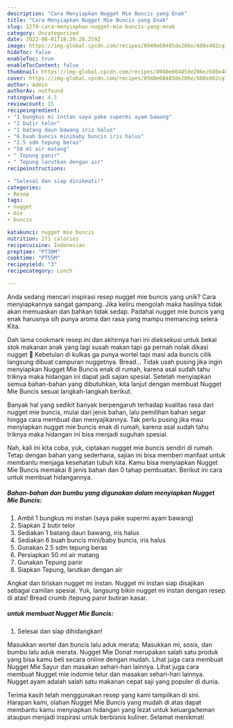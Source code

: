 ```yaml
---
description: "Cara Menyiapkan Nugget Mie Buncis yang Enak"
title: "Cara Menyiapkan Nugget Mie Buncis yang Enak"
slug: 1279-cara-menyiapkan-nugget-mie-buncis-yang-enak
category: Uncategorized
date: 2022-06-01T18:39:20.259Z
image: https://img-global.cpcdn.com/recipes/8940e60485de206e/680x482cq70/nugget-mie-buncis-foto-resep-utama.jpg
hideToc: false
enableToc: true
enableTocContent: false
thumbnail: https://img-global.cpcdn.com/recipes/8940e60485de206e/680x482cq70/nugget-mie-buncis-foto-resep-utama.jpg
cover: https://img-global.cpcdn.com/recipes/8940e60485de206e/680x482cq70/nugget-mie-buncis-foto-resep-utama.jpg
author: Admin
authorAv: notfound
ratingvalue: 4.1
reviewcount: 15
recipeingredient:
- "1 bungkus mi instan saya pake supermi ayam bawang"
- "2 butir telor"
- "1 batang daun bawang iris halus"
- "6 buah buncis minibaby buncis iris halus"
- "2.5 sdm tepung beras"
- "50 ml air matang"
- " Tepung panir"
- " Tepung larutkan dengan air"
recipeinstructions:

- "Selesai dan siap dinikmati!"
categories:
- Resep
tags:
- nugget
- mie
- buncis

katakunci: nugget mie buncis 
nutrition: 271 calories
recipecuisine: Indonesian
preptime: "PT30M"
cooktime: "PT55M"
recipeyield: "3"
recipecategory: Lunch

---
```





Anda sedang mencari inspirasi resep nugget mie buncis yang unik? Cara menyiapkannya sangat gampang. Jika keliru mengolah maka hasilnya tidak akan memuaskan dan bahkan tidak sedap. Padahal nugget mie buncis yang enak harusnya sih punya aroma dan rasa yang mampu memancing selera Kita.





Dah lama cookmark resep ini dan akhirnya hari ini dieksekusi untuk bekal stok makanan anak yang lagi susah makan tapi ga pernah nolak dikasi nugget 🤭 Kebetulan di kulkas ga punya wortel tapi masi ada buncis cilik langsung dibuat campuran nuggetnya. Bread… Tidak usah pusing jika ingin menyiapkan Nugget Mie Buncis enak di rumah, karena asal sudah tahu triknya maka hidangan ini dapat jadi sajian spesial. Setelah menyiapkan semua bahan-bahan yang dibutuhkan, kita lanjut dengan membuat Nugget Mie Buncis sesuai langkah-langkah berikut.

Banyak hal yang sedikit banyak berpengaruh terhadap kualitas rasa dari nugget mie buncis, mulai dari jenis bahan, lalu pemilihan bahan segar hingga cara membuat dan menyajikannya. Tak perlu pusing jika mau menyiapkan nugget mie buncis enak di rumah, karena asal sudah tahu triknya maka hidangan ini bisa menjadi suguhan spesial.






Nah, kali ini kita coba, yuk, ciptakan nugget mie buncis sendiri di rumah. Tetap dengan bahan yang sederhana, sajian ini bisa memberi manfaat untuk membantu menjaga kesehatan tubuh kita. Kamu bisa menyiapkan Nugget Mie Buncis memakai 8 jenis bahan dan 0 tahap pembuatan. Berikut ini cara untuk membuat hidangannya.

<!--inarticleads1-->

##### Bahan-bahan dan bumbu yang digunakan dalam menyiapkan Nugget Mie Buncis:

1. Ambil 1 bungkus mi instan (saya pake supermi ayam bawang)
1. Siapkan 2 butir telor
1. Sediakan 1 batang daun bawang, iris halus
1. Sediakan 6 buah buncis mini/baby buncis, iris halus
1. Gunakan 2.5 sdm tepung beras
1. Persiapkan 50 ml air matang
1. Gunakan  Tepung panir
1. Siapkan  Tepung, larutkan dengan air


Angkat dan tiriskan nugget mi instan. Nugget mi instan siap disajikan sebagai camilan spesial. Yuk, langsung bikin nugget mi instan dengan resep di atas! Bread crumb /tepung panir butiran kasar. 

<!--inarticleads2-->

#####  untuk membuat Nugget Mie Buncis:


1. Selesai dan siap dihidangkan!

Masukkan wortel dan buncis lalu aduk merata; Masukkan mi, sosis, dan bumbu lalu aduk merata. Nugget Mie Donat merupakan salah satu produk yang bisa kamu beli secara online dengan mudah. Lihat juga cara membuat Nugget Mie Sayur dan masakan sehari-hari lainnya. Lihat juga cara membuat Nugget mie indomie telur dan masakan sehari-hari lainnya. Nugget ayam adalah salah satu makanan cepat saji yang populer di dunia. 

Terima kasih telah menggunakan resep yang kami tampilkan di sini. Harapan kami, olahan Nugget Mie Buncis yang mudah di atas dapat membantu kamu menyiapkan hidangan yang lezat untuk keluarga/teman ataupun menjadi inspirasi untuk berbisnis kuliner. Selamat menikmati
